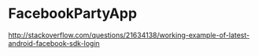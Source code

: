 # FacebookPartyApp
http://stackoverflow.com/questions/21634138/working-example-of-latest-android-facebook-sdk-login

